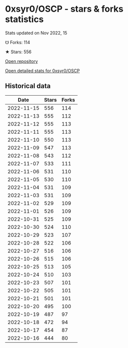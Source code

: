 # 0xsyr0/OSCP - stars & forks statistics

Stats updated on Nov 2022, 15

☋ Forks: 114

★ Stars: 556

[Open repository](https://github.com/0xsyr0/OSCP)

[Open detailed stats for 0xsyr0/OSCP](https://reviewgithub.com/rep/0xsyr0/OSCP)

## Historical data
| Date | Stars | Forks |
|------|-------|-------|
| 2022-11-15 | 556 | 114 | 
| 2022-11-13 | 555 | 112 | 
| 2022-11-12 | 555 | 113 | 
| 2022-11-11 | 555 | 113 | 
| 2022-11-10 | 550 | 113 | 
| 2022-11-09 | 547 | 113 | 
| 2022-11-08 | 543 | 112 | 
| 2022-11-07 | 533 | 111 | 
| 2022-11-06 | 531 | 110 | 
| 2022-11-05 | 530 | 110 | 
| 2022-11-04 | 531 | 109 | 
| 2022-11-03 | 531 | 109 | 
| 2022-11-02 | 529 | 109 | 
| 2022-11-01 | 526 | 109 | 
| 2022-10-31 | 525 | 109 | 
| 2022-10-30 | 524 | 110 | 
| 2022-10-29 | 523 | 107 | 
| 2022-10-28 | 522 | 106 | 
| 2022-10-27 | 516 | 106 | 
| 2022-10-26 | 515 | 106 | 
| 2022-10-25 | 513 | 105 | 
| 2022-10-24 | 510 | 103 | 
| 2022-10-23 | 507 | 101 | 
| 2022-10-22 | 505 | 101 | 
| 2022-10-21 | 501 | 101 | 
| 2022-10-20 | 495 | 100 | 
| 2022-10-19 | 487 | 97 | 
| 2022-10-18 | 472 | 94 | 
| 2022-10-17 | 454 | 87 | 
| 2022-10-16 | 444 | 80 | 

